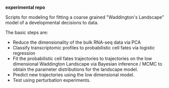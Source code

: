 **experimental repo**

Scripts for modeling for fitting a coarse grained "Waddington's Landscape" model of a developmental decisions to data.

The basic steps are:
- Reduce the dimensionality of the bulk RNA-seq data via PCA
- Classify transcriptomic profiles to probabilistic cell fates via logistic regression
- Fit the probabilistic cell fates trajectories to trajectories on the low dimensional Waddington Landscape via Bayesian inference / MCMC to obtain the parameter distributions for the landscape model.
- Predict new trajectories using the low dimensional model.
- Test using perturbation experiments.
